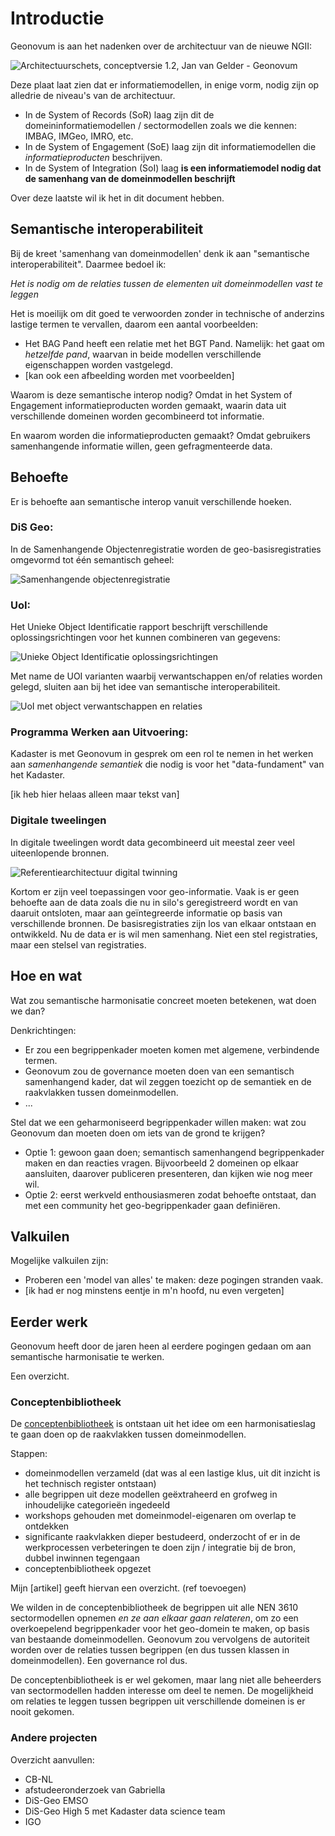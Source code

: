 # Introductie

Geonovum is aan het nadenken over de architectuur van de nieuwe NGII: 

![Architectuurschets, conceptversie 1.2, Jan van Gelder - Geonovum](media/arch.png)

Deze plaat laat zien dat er informatiemodellen, in enige vorm, nodig zijn op alledrie de niveau's van de architectuur. 
- In de System of Records (SoR) laag zijn dit de domeininformatiemodellen / sectormodellen zoals we die kennen: IMBAG, IMGeo, IMRO, etc. 
- In de System of Engagement (SoE) laag zijn dit informatiemodellen die *informatieproducten* beschrijven. 
- In de System of Integration (SoI) laag **is een informatiemodel nodig dat de samenhang van de domeinmodellen beschrijft**

Over deze laatste wil ik het in dit document hebben. 

## Semantische interoperabiliteit
Bij de kreet 'samenhang van domeinmodellen' denk ik aan "semantische interoperabiliteit". Daarmee bedoel ik: 

*Het is nodig om de relaties tussen de elementen uit domeinmodellen vast te leggen* 

Het is moeilijk om dit goed te verwoorden zonder in technische of anderzins lastige termen te vervallen, daarom een aantal voorbeelden: 
- Het BAG Pand heeft een relatie met het BGT Pand. Namelijk: het gaat om *hetzelfde pand*, waarvan in beide modellen verschillende eigenschappen worden vastgelegd. 
- [kan ook een afbeelding worden met voorbeelden]

Waarom is deze semantische interop nodig? Omdat in het System of Engagement informatieproducten worden gemaakt, waarin data uit verschillende domeinen worden gecombineerd tot informatie. 

En waarom worden die informatieproducten gemaakt? Omdat gebruikers samenhangende informatie willen, geen gefragmenteerde data. 

## Behoefte
Er is behoefte aan semantische interop vanuit verschillende hoeken. 

### DiS Geo:

In de Samenhangende Objectenregistratie worden de geo-basisregistraties omgevormd tot één semantisch geheel: 

![Samenhangende objectenregistratie](https://docs.geostandaarden.nl/disgeo/emso/media/denkraam_sor-02.png)

### UoI: 

Het Unieke Object Identificatie rapport beschrijft verschillende oplossingsrichtingen voor het kunnen combineren van gegevens:

![Unieke Object Identificatie oplossingsrichtingen](media/uoi-1.png)

Met name de UOI varianten waarbij verwantschappen en/of relaties worden gelegd, sluiten aan bij het idee van semantische interoperabiliteit. 

![UoI met object verwantschappen en relaties](media/uoi-2.png)

### Programma Werken aan Uitvoering: 

Kadaster is met Geonovum in gesprek om een rol te nemen in het werken aan *samenhangende semantiek* die nodig is voor het "data-fundament" van het Kadaster. 

[ik heb hier helaas alleen maar tekst van]

### Digitale tweelingen

In digitale tweelingen wordt data gecombineerd uit meestal zeer veel uiteenlopende bronnen. 

![Referentiearchitectuur digital twinning](media/dt.png)

Kortom er zijn veel toepassingen voor geo-informatie. Vaak is er geen behoefte aan de data zoals die nu in silo's geregistreerd wordt en van daaruit ontsloten, maar aan geïntegreerde informatie op basis van verschillende bronnen. De basisregistraties zijn los van elkaar ontstaan en ontwikkeld. Nu de data er is wil men samenhang. Niet een stel registraties, maar een stelsel van registraties. 

## Hoe en wat
Wat zou semantische harmonisatie concreet moeten betekenen, wat doen we dan? 

Denkrichtingen: 
- Er zou een begrippenkader moeten komen met algemene, verbindende termen. 
- Geonovum zou de governance moeten doen van een semantisch samenhangend kader, dat wil zeggen toezicht op de semantiek en de raakvlakken tussen domeinmodellen.
- ...

Stel dat we een geharmoniseerd begrippenkader willen maken: wat zou Geonovum dan moeten doen om iets van de grond te krijgen? 
 - Optie 1: gewoon gaan doen; semantisch samenhangend begrippenkader maken en dan reacties vragen. Bijvoorbeeld 2 domeinen op elkaar aansluiten, daarover publiceren presenteren, dan kijken wie nog meer wil. 
 - Optie 2: eerst werkveld enthousiasmeren zodat behoefte ontstaat, dan met een community het geo-begrippenkader gaan definiëren.

## Valkuilen
Mogelijke valkuilen zijn: 
- Proberen een 'model van alles' te maken: deze pogingen stranden vaak. 
- [ik had er nog minstens eentje in m'n hoofd, nu even vergeten]

## Eerder werk
Geonovum heeft door de jaren heen al eerdere pogingen gedaan om aan semantische harmonisatie te werken. 

Een overzicht. 

### Conceptenbibliotheek
De [conceptenbibliotheek](https://definities.geostandaarden.nl) is ontstaan uit het idee om een harmonisatieslag te gaan doen op de raakvlakken tussen domeinmodellen. 

Stappen: 
- domeinmodellen verzameld (dat was al een lastige klus, uit dit inzicht is het technisch register ontstaan)
- alle begrippen uit deze modellen geëxtraheerd en grofweg in inhoudelijke categorieën ingedeeld
- workshops gehouden met domeinmodel-eigenaren om overlap te ontdekken
- significante raakvlakken dieper bestudeerd, onderzocht of er in de werkprocessen verbeteringen te doen zijn / integratie bij de bron, dubbel inwinnen tegengaan
- conceptenbibliotheek opgezet

Mijn [artikel] geeft hiervan een overzicht. (ref toevoegen)

We wilden in de conceptenbibliotheek de begrippen uit alle NEN 3610 sectormodellen opnemen *en ze aan elkaar gaan relateren*, om zo een overkoepelend begrippenkader voor het geo-domein te maken, op basis van bestaande domeinmodellen. Geonovum zou vervolgens de autoriteit worden over de relaties tussen begrippen (en dus tussen klassen in domeinmodellen). Een governance rol dus.

De conceptenbibliotheek is er wel gekomen, maar lang niet alle beheerders van sectormodellen hadden interesse om deel te nemen. De mogelijkheid om relaties te leggen tussen begrippen uit verschillende domeinen is er nooit gekomen. 

### Andere projecten
Overzicht aanvullen: 
- CB-NL
- afstudeeronderzoek van Gabriella
- DiS-Geo EMSO
- DiS-Geo High 5 met Kadaster data science team
- IGO